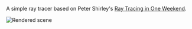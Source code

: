 A simple ray tracer based on Peter Shirley's [Ray Tracing in One Weekend](https://raytracing.github.io/books/RayTracingInOneWeekend.html).

![Rendered scene](.assets/scene.png)
